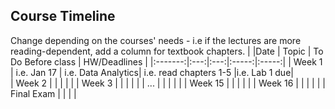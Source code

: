 ## Course Timeline
Change depending on the courses' needs - i.e if the lectures are more reading-dependent, add a column for textbook chapters. 
|  	      |Date | Topic | To Do Before class | HW/Deadlines | 
|:-------:|:---:|:---:|:-----:|:-----:|
| Week 1  | i.e. Jan 17  | i.e. Data Analytics| i.e. read chapters 1-5 |i.e. Lab 1 due| 	 
| Week 2  | | | |  | 
| Week 3  |	| | |  |
| ... |	 |  | |	  | 
| Week 15 | | |	| 	| 
| Week 16 | | | 	| |
| Final Exam | | | | 
